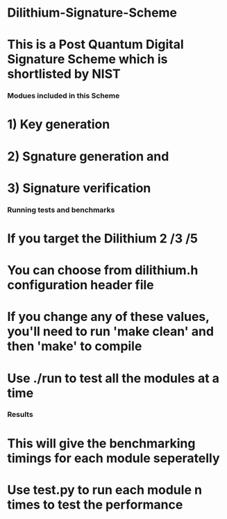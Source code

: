 # Dilithium-Signature-Scheme
# This is a Post Quantum Digital Signature Scheme which is shortlisted by NIST
### Modues included in this Scheme
# 1) Key generation
# 2) Sgnature generation and
# 3) Signature verification

### Running tests and benchmarks

# If you target the Dilithium 2 /3 /5
# You can choose from dilithium.h configuration header file
# If you change any of these values, you'll need to run 'make clean' and then 'make' to compile
# Use ./run to test all the modules at a time

### Results
# This will give the benchmarking timings for each module seperatelly
# Use test.py to run each module n times to test the performance
